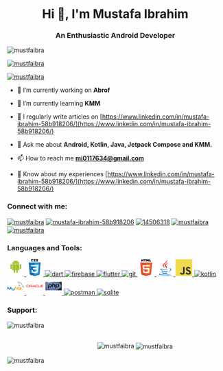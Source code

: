 <h1 align="center">Hi 👋, I'm Mustafa Ibrahim</h1>
<h3 align="center">An Enthusiastic Android Developer</h3>

<p align="left"> <img src="https://komarev.com/ghpvc/?username=mustfaibra&label=Profile%20views&color=0e75b6&style=flat" alt="mustfaibra" /> </p>

<p align="left"> <a href="https://github.com/ryo-ma/github-profile-trophy"><img src="https://github-profile-trophy.vercel.app/?username=mustfaibra" alt="mustfaibra" /></a> </p>

<p align="left"> <a href="https://twitter.com/mustfaibra" target="blank"><img src="https://img.shields.io/twitter/follow/mustfaibra?logo=twitter&style=for-the-badge" alt="mustfaibra" /></a> </p>

- 🔭 I’m currently working on **Abrof**

- 🌱 I’m currently learning **KMM**

- 📝 I regularly write articles on [https://www.linkedin.com/in/mustafa-ibrahim-58b918206/](https://www.linkedin.com/in/mustafa-ibrahim-58b918206/)

- 💬 Ask me about **Android, Kotlin, Java, Jetpack Compose and KMM.**

- 📫 How to reach me **mi0117634@gmail.com**

- 📄 Know about my experiences [https://www.linkedin.com/in/mustafa-ibrahim-58b918206/](https://www.linkedin.com/in/mustafa-ibrahim-58b918206/)

<h3 align="left">Connect with me:</h3>
<p align="left">
<a href="https://twitter.com/mustfaibra" target="blank"><img align="center" src="https://raw.githubusercontent.com/rahuldkjain/github-profile-readme-generator/master/src/images/icons/Social/twitter.svg" alt="mustfaibra" height="30" width="40" /></a>
<a href="https://linkedin.com/in/mustafa-ibrahim-58b918206" target="blank"><img align="center" src="https://raw.githubusercontent.com/rahuldkjain/github-profile-readme-generator/master/src/images/icons/Social/linked-in-alt.svg" alt="mustafa-ibrahim-58b918206" height="30" width="40" /></a>
<a href="https://stackoverflow.com/users/14506318" target="blank"><img align="center" src="https://raw.githubusercontent.com/rahuldkjain/github-profile-readme-generator/master/src/images/icons/Social/stack-overflow.svg" alt="14506318" height="30" width="40" /></a>
<a href="https://instagram.com/mustfaibra" target="blank"><img align="center" src="https://raw.githubusercontent.com/rahuldkjain/github-profile-readme-generator/master/src/images/icons/Social/instagram.svg" alt="mustfaibra" height="30" width="40" /></a>
<a href="https://www.leetcode.com/mustfaibra" target="blank"><img align="center" src="https://raw.githubusercontent.com/rahuldkjain/github-profile-readme-generator/master/src/images/icons/Social/leet-code.svg" alt="mustfaibra" height="30" width="40" /></a>
</p>

<h3 align="left">Languages and Tools:</h3>
<p align="left"> <a href="https://developer.android.com" target="_blank" rel="noreferrer"> <img src="https://raw.githubusercontent.com/devicons/devicon/master/icons/android/android-original-wordmark.svg" alt="android" width="40" height="40"/> </a> <a href="https://www.w3schools.com/css/" target="_blank" rel="noreferrer"> <img src="https://raw.githubusercontent.com/devicons/devicon/master/icons/css3/css3-original-wordmark.svg" alt="css3" width="40" height="40"/> </a> <a href="https://dart.dev" target="_blank" rel="noreferrer"> <img src="https://www.vectorlogo.zone/logos/dartlang/dartlang-icon.svg" alt="dart" width="40" height="40"/> </a> <a href="https://firebase.google.com/" target="_blank" rel="noreferrer"> <img src="https://www.vectorlogo.zone/logos/firebase/firebase-icon.svg" alt="firebase" width="40" height="40"/> </a> <a href="https://flutter.dev" target="_blank" rel="noreferrer"> <img src="https://www.vectorlogo.zone/logos/flutterio/flutterio-icon.svg" alt="flutter" width="40" height="40"/> </a> <a href="https://git-scm.com/" target="_blank" rel="noreferrer"> <img src="https://www.vectorlogo.zone/logos/git-scm/git-scm-icon.svg" alt="git" width="40" height="40"/> </a> <a href="https://www.w3.org/html/" target="_blank" rel="noreferrer"> <img src="https://raw.githubusercontent.com/devicons/devicon/master/icons/html5/html5-original-wordmark.svg" alt="html5" width="40" height="40"/> </a> <a href="https://www.java.com" target="_blank" rel="noreferrer"> <img src="https://raw.githubusercontent.com/devicons/devicon/master/icons/java/java-original.svg" alt="java" width="40" height="40"/> </a> <a href="https://developer.mozilla.org/en-US/docs/Web/JavaScript" target="_blank" rel="noreferrer"> <img src="https://raw.githubusercontent.com/devicons/devicon/master/icons/javascript/javascript-original.svg" alt="javascript" width="40" height="40"/> </a> <a href="https://kotlinlang.org" target="_blank" rel="noreferrer"> <img src="https://www.vectorlogo.zone/logos/kotlinlang/kotlinlang-icon.svg" alt="kotlin" width="40" height="40"/> </a> <a href="https://www.mysql.com/" target="_blank" rel="noreferrer"> <img src="https://raw.githubusercontent.com/devicons/devicon/master/icons/mysql/mysql-original-wordmark.svg" alt="mysql" width="40" height="40"/> </a> <a href="https://www.oracle.com/" target="_blank" rel="noreferrer"> <img src="https://raw.githubusercontent.com/devicons/devicon/master/icons/oracle/oracle-original.svg" alt="oracle" width="40" height="40"/> </a> <a href="https://www.php.net" target="_blank" rel="noreferrer"> <img src="https://raw.githubusercontent.com/devicons/devicon/master/icons/php/php-original.svg" alt="php" width="40" height="40"/> </a> <a href="https://postman.com" target="_blank" rel="noreferrer"> <img src="https://www.vectorlogo.zone/logos/getpostman/getpostman-icon.svg" alt="postman" width="40" height="40"/> </a> <a href="https://www.sqlite.org/" target="_blank" rel="noreferrer"> <img src="https://www.vectorlogo.zone/logos/sqlite/sqlite-icon.svg" alt="sqlite" width="40" height="40"/> </a> </p>

<h3 align="left">Support:</h3>
<p><a href="https://www.buymeacoffee.com/mustfaibra"> <img align="left" src="https://cdn.buymeacoffee.com/buttons/v2/default-yellow.png" height="50" width="210" alt="mustfaibra" /></a></p><br><br>

<p><img align="left" src="https://github-readme-stats.vercel.app/api/top-langs?username=mustfaibra&show_icons=true&locale=en&layout=compact" alt="mustfaibra" /></p>

<p>&nbsp;<img align="center" src="https://github-readme-stats.vercel.app/api?username=mustfaibra&show_icons=true&locale=en" alt="mustfaibra" /></p>

<p><img align="center" src="https://github-readme-streak-stats.herokuapp.com/?user=mustfaibra&" alt="mustfaibra" /></p>
